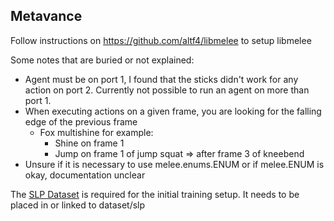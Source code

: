 Metavance
---

Follow instructions on https://github.com/altf4/libmelee to setup libmelee

Some notes that are buried or not explained:
* Agent must be on port 1, I found that the sticks didn't work for any action on port 2. Currently not possible to run an agent on more than port 1.
* When executing actions on a given frame, you are looking for the falling edge of the previous frame
	* Fox multishine for example:
		* Shine on frame 1
		* Jump on frame 1 of jump squat => after frame 3 of kneebend
* Unsure if it is necessary to use melee.enums.ENUM or if melee.ENUM is okay, documentation unclear


The [SLP Dataset](https://drive.google.com/file/d/1ab6ovA46tfiPZ2Y3a_yS1J3k3656yQ8f/view?usp=sharing) is required for the initial training setup. It needs to be placed in or linked to dataset/slp

